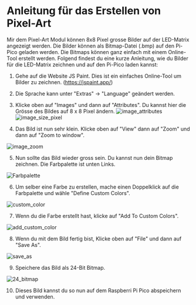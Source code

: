 # Anleitung für das Erstellen von Pixel-Art

Mir dem Pixel-Art Modul können 8x8 Pixel grosse Bilder auf der LED-Matrix angezeigt werden. Die Bilder
können als Bitmap-Datei (.bmp) auf den Pi-Pico geladen werden. Die Bitmaps können ganz einfach mit einem
Online-Tool erstellt werden. Folgend findest du eine kurze Anleitung, wie du Bilder für die LED-Matrix 
zeichnen und auf den Pi-Pico laden kannst:

1. Gehe auf die Website JS Paint. Dies ist ein einfaches Online-Tool um Bilder zu zeichnen. (https://jspaint.app/)
2. Die Sprache kann unter "Extras" -> "Language" geändert werden.
3. Klicke oben auf "Images" und dann auf "Attributes". Du kannst hier die Grösse des Bildes auf 8 x 8 Pixel ändern.
![image_attributes](https://github.zhaw.ch/storage/user/5715/files/eaee0a74-066f-4564-b8f3-237429afb343)
![image_size_pixel](https://github.zhaw.ch/storage/user/5715/files/b226527c-4c51-4e76-bf92-03c85686b4b2)

4. Das Bild ist nun sehr klein. Klicke oben auf "View" dann auf "Zoom" und dann auf "Zoom to window".

![image_zoom](https://github.zhaw.ch/storage/user/5715/files/5d84edf9-6035-4001-8a59-2fcb023d6a52)


5. Nun sollte das Bild wieder gross sein. Du kannst nun dein Bitmap zeichnen. Die Farbpalette ist unten Links.

![Farbpalette](https://github.zhaw.ch/storage/user/5715/files/a7e71bb2-9f55-4824-bb66-7e1eeb65cbd3)


6. Um selber eine Farbe zu erstellen, mache einen Doppelklick auf die Farbpalette und wähle "Define Custom Colors".

![custom_color](https://github.zhaw.ch/storage/user/5715/files/3d1319ff-d2a8-40e0-8008-0d56f311cb3b)


7. Wenn du die Farbe erstellt hast, klicke auf "Add To Custom Colors".

![add_custom_color](https://github.zhaw.ch/storage/user/5715/files/c01f15b4-a792-40fa-a47b-69bf3ed94c74)


8. Wenn du mit dem Bild fertig bist, Klicke oben auf "File" und dann auf "Save As".

![save_as](https://github.zhaw.ch/storage/user/5715/files/0e700054-005a-4467-8edc-875c72c71351)


9. Speichere das Bild als 24-Bit Bitmap.

![24_bitmap](https://github.zhaw.ch/storage/user/5715/files/113b9cf3-717e-4f50-b845-838f68744c72)


10. Dieses Bild kannst du so nun auf dem Raspberri Pi Pico abspeichern und verwenden. 
